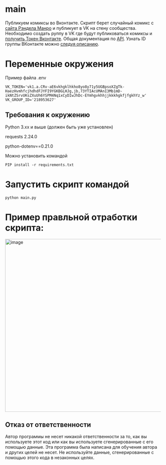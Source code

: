 # main
Публикуем комиксы во Вконтакте.
Скрипт берет случайный комикс с [сайта Рэндела Манро](https://xkcd.com/) и публикует в VK на стену сообщества. Необходимо создать руппу в VK где будут публиковаться комиксы и [получить Токен Вконтакте](https://vk.com/dev/implicit_flow_user). Общая документация по [API](https://vk.com/dev/manuals). Узнать ID группы ВКонтакте можно [следуя описанию](https://regvk.com/id/).

# Переменные окружения
Пример файла .env
``` 
VK_TOKEN='vk1.a.CRv-aE6vkhgklhkho8yo8y71y5UGBpsoXZgTk-HaezHvmhfcjhdhdFJYFI9YGKBGLHJg,jb,73YTIAcUMAnI3Mb1mD-ikNtZSrvUKsZXuUh6YSPM4Nq1xCyDIwJhDc-EYmhgvkhhjjkkkhgkfjfgkhYz_w'
VK_GROUP_ID='218953627'
```

## Требования к окружению

Python 3.xx и выше (должен быть уже установлен)

requests 2.24.0

python-dotenv==0.21.0


Можно установить командой  
``` 
PIP install -r requirements.txt
```
# Запустить скрипт командой
``` 
python main.py
``` 
# Пример правльной отработки скрипта:

<img width="558" alt="image" src="https://user-images.githubusercontent.com/55636018/220386270-6420c564-85e7-44e5-81ea-41039863a526.png">



## Отказ от ответственности

Автор программы не несет никакой ответственности за то, как вы используете этот код или как вы используете сгенерированные с его помощью данные. Эта программа была написана для обучения автора и других целей не несет. Не используйте данные, сгенерированные с помощью этого кода в незаконных целях.
